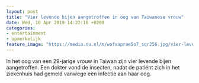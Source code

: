 ```yaml
---
layout: post
title: "Vier levende bijen aangetroffen in oog van Taiwanese vrouw"
date: Wed, 10 Apr 2019 14:22:16 +0200
categories: 
- entertainment 
- opmerkelijk 
feature_image: "https://media.nu.nl/m/wofxaprae5o7_sqr256.jpg/vier-levende-bijen-aangetroffen-in-oog-van-taiwanese-vrouw.jpg"
---
```


In het oog van een 29-jarige vrouw in Taiwan zijn vier levende bijen aangetroffen. Een dokter vond de insecten, nadat de patiënt zich in het ziekenhuis had gemeld vanwege een infectie aan haar oog.
